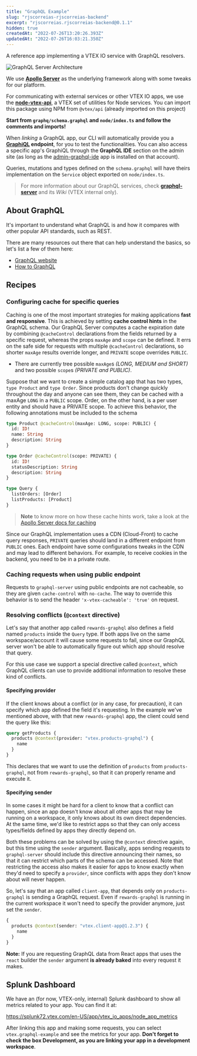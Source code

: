 ```yaml
---
title: "GraphQL Example"
slug: "rjscorreias-rjscorreias-backend"
excerpt: "rjscorreias.rjscorreias-backend@0.1.1"
hidden: true
createdAt: "2022-07-26T13:20:26.393Z"
updatedAt: "2022-07-26T16:03:21.350Z"
---
```

A reference app implementing a VTEX IO service with GraphQL resolvers.

![GraphQL Server Architecture](https://user-images.githubusercontent.com/18706156/77382285-bf2d6c80-6d5e-11ea-9f39-2c30b3ec3672.jpg)

We use [**Apollo Server**](https://www.apollographql.com/docs/apollo-server/) as the underlying framework along with some tweaks for our platform.

For communicating with external services or other VTEX IO apps, we use the [**node-vtex-api**](https://github.com/vtex/node-vtex-api), a VTEX set of utilities for Node services. You can import this package using NPM from `@vtex/api` (already imported on this project)

**Start from `graphq/schema.graphql` and `node/index.ts` and follow the comments and imports!**

When _linking_ a GraphQL app, our CLI will automatically provide you a **[GraphiQL](https://github.com/graphql/graphiql) endpoint**, for you to test the functionalities. You can also access a specific app's GraphiQL through the **GraphQL IDE** section on the admin site (as long as the [admin-graphql-ide](https://github.com/vtex-apps/admin-graphql-ide) app is installed on that account).

Queries, mutations and types defined on the `schema.graphql` will have theirs implementation on the `Service` object exported on `node/index.ts`.

> For more information about our GraphQL services, check [**graphql-server**](https://github.com/vtex/graphql-server) and its _Wiki_ (VTEX internal only).

## About GraphQL

It's important to  understand what GraphQL is and how it compares with other popular API standards, such as REST.

There are many resources out there that can help understand the basics, so let's list a few of them here:

-   [GraphQL website](http://graphql.org/learn/)
-   [How to GraphQL](https://www.howtographql.com/basics/1-graphql-is-the-better-rest/)

## Recipes

### Configuring cache for specific queries
Caching is one of the most important strategies for making applications **fast and responsive**. This is achieved by setting **cache control hints** in the GraphQL schema. Our GraphQL Server computes a cache expiration date by combining `@cacheControl` declarations from the fields returned by a specific request, whereas the props `maxAge` and `scope` can be defined. It errs on the safe side for requests with multiple `@cacheControl` declarations, so shorter `maxAge` results override longer, and `PRIVATE` scope overrides `PUBLIC`.

- There are currently tree possible `maxAge`s _(LONG, MEDIUM and SHORT)_ and two possible `scope`s _(PRIVATE and PUBLIC)_.

Suppose that we want to create a simple catalog app that has two types, `type Product` and `type Order`. Since products don't change quickly throughout the day and anyone can see them, they can be cached with a maxAge `LONG` in a `PUBLIC` scope. Order, on the other hand, is a per user entity and should have a PRIVATE scope. To achieve this behavior, the following annotations must be included to the schema

```graphql
type Product @cacheControl(maxAge: LONG, scope: PUBLIC) {
  id: ID!
  name: String
  description: String
}

type Order @cacheControl(scope: PRIVATE) {
  id: ID!
  statusDescription: String
  description: String
}

type Query {
  listOrders: [Order]
  listProducts: [Product]
}
```

> **Note** to know more on how these cache hints work, take a look at the [Apollo Server docs for caching](https://www.apollographql.com/docs/apollo-server/performance/caching/) 

Since our GraphQL implementation uses a CDN (Cloud-Front) to cache query responses, `PRIVATE` queries should land in a different endpoint from `PUBLIC` ones. Each endpoint have some configurations tweaks in the CDN and may lead to different behaviors. For example, to receive cookies in the backend, you need to be in a private route.

### Caching requests when using public endpoint

Requests to `graphql-server` using public endpoints are not cacheable, so they are given `cache-control` with `no-cache`. The way to override this behavior is to send the header `'x-vtex-cacheable': 'true'` on request.

### Resolving conflicts (`@context` directive)

Let's say that another app called `rewards-graphql` also defines a field named `products` inside the `Query` type. If both apps live on the same workspace/account it will cause some requests to fail, since our GraphQL server won't be able to automatically figure out which app should resolve that query.

For this use case we support a special directive called `@context`, which GraphQL clients can use to provide additional information to resolve these kind of conflicts.

#### Specifying provider

If the client knows about a conflict (or in any case, for precaution), it can specify which app defined the field it's requesting. In the example we've mentioned above, with that new `rewards-graphql` app, the client could send the query like this:

```graphql
query getProducts {
  products @context(provider: "vtex.products-graphql") {
    name
  }
}
```

This declares that we want to use the definition of `products` from `products-graphql`, not from `rewards-graphql`, so that it can properly rename and execute it.

#### Specifying sender

In some cases it might be hard for a client to know that a conflict can happen, since an app doesn't know about all other apps that may be running on a workspace, it only knows about its own direct dependencies. At the same time, we'd like to restrict apps so that they can only access types/fields defined by apps they directly depend on.

Both these problems can be solved by using the `@context` directive again, but this time using the `sender` argument. Basically, apps sending requests to `graphql-server` should include this directive announcing their names, so that it can restrict which parts of the schema can be accessed. Note that restricting the access also makes it easier for apps to know exactly when they'd need to specify a `provider`, since conflicts with apps they don't know about will never happen.

So, let's say that an app called `client-app`, that depends only on `products-graphql` is sending a GraphQL request. Even if `rewards-graphql` is running in the current workspace it won't need to specify the provider anymore, just set the `sender`. 

```graphql
{
  products @context(sender: "vtex.client-app@1.2.3") {
    name
  }
}
```

**Note:** If you are requesting GraphQL data from React apps that uses the `react` builder the `sender` argument **is already baked** into every request it makes.

## Splunk Dashboard

We have an (for now, VTEX-only, internal) Splunk dashboard to show all metrics related to your app. You can find it at:

https://splunk72.vtex.com/en-US/app/vtex_io_apps/node_app_metrics

After linking this app and making some requests, you can select `vtex.graphql-example` and see the metrics for your app. **Don't forget to check the box Development, as you are linking your app in a development workspace**.